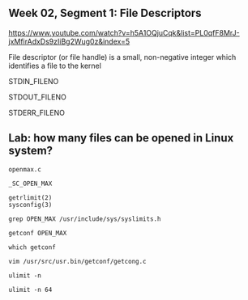 ## Week 02, Segment 1: File Descriptors

https://www.youtube.com/watch?v=h5A1OQjuCqk&list=PL0qfF8MrJ-jxMfirAdxDs9zIiBg2Wug0z&index=5

File descriptor (or file handle) is a small, non-negative integer which identifies a file to the kernel

STDIN_FILENO

STDOUT_FILENO

STDERR_FILENO

## Lab: how many files can be opened in Linux system?

```
openmax.c

_SC_OPEN_MAX

getrlimit(2)
sysconfig(3)

grep OPEN_MAX /usr/include/sys/syslimits.h

getconf OPEN_MAX

which getconf

vim /usr/src/usr.bin/getconf/getcong.c

ulimit -n

ulimit -n 64
```
